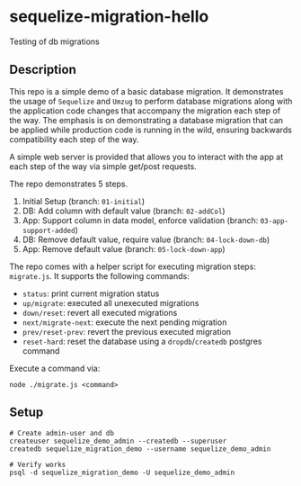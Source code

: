 # sequelize-migration-hello
Testing of db migrations

## Description

This repo is a simple demo of a basic database migration.  It demonstrates the usage of
`Sequelize` and `Umzug` to perform database migrations along with the application code
changes that accompany the migration each step of the way.  The emphasis is on demonstrating
a database migration that can be applied while production code is running in the wild,
ensuring backwards compatibility each step of the way.

A simple web server is provided that allows you to interact with the app at each step
of the way via simple get/post requests.

The repo demonstrates 5 steps.

1. Initial Setup (branch: `01-initial`)
2. DB: Add column with default value (branch: `02-addCol`)
3. App: Support column in data model, enforce validation (branch: `03-app-support-added`)
4. DB: Remove default value, require value (branch: `04-lock-down-db`)
5. App: Remove default value (branch: `05-lock-down-app`)

The repo comes with a helper script for executing migration steps: `migrate.js`.  It
supports the following commands:

- `status`: print current migration status
- `up/migrate`: executed all unexecuted migrations
- `down/reset`: revert all executed migrations
- `next/migrate-next`: execute the next pending migration
- `prev/reset-prev`: revert the previous executed migration
- `reset-hard`: reset the database using a `dropdb`/`createdb` postgres command

Execute a command via:

```
node ./migrate.js <command>
```

## Setup

```
# Create admin-user and db
createuser sequelize_demo_admin --createdb --superuser
createdb sequelize_migration_demo --username sequelize_demo_admin

# Verify works
psql -d sequelize_migration_demo -U sequelize_demo_admin
```
